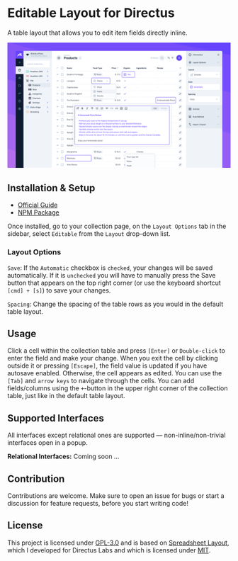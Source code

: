 # Editable Layout for Directus

A table layout that allows you to edit item fields directly inline.

![](https://raw.githubusercontent.com/formfcw/directus-extension-editable-layout/main/docs/preview-240611.png)

## Installation & Setup

-   [Official Guide](https://docs.directus.io/extensions/installing-extensions.html)
-   [NPM Package](https://www.npmjs.com/package/directus-extension-editable-layout)

Once installed, go to your collection page, on the `Layout Options` tab in the sidebar, select `Editable` from the `Layout` drop-down list.

### Layout Options

`Save`: If the `Automatic` checkbox is `checked`, your changes will be saved automatically. If it is `unchecked` you will have to manually press the Save button that appears on the top right corner (or use the keyboard shortcut `[cmd] + [s]`) to save your changes.

`Spacing`: Change the spacing of the table rows as you would in the default table layout.

## Usage

Click a cell within the collection table and press `[Enter]` or `Double-click` to enter the field and make your change. When you exit the cell by clicking outside it or pressing `[Escape]`, the field value is updated if you have autosave enabled. Otherwise, the cell appears as edited. You can use the `[Tab]` and `arrow keys` to navigate through the cells. You can add fields/columns using the `+`-button in the upper right corner of the collection table, just like in the default table layout.

## Supported Interfaces

All interfaces except relational ones are supported — non-inline/non-trivial interfaces open in a popup.

**Relational Interfaces:** Coming soon …

## Contribution

Contributions are welcome. Make sure to open an issue for bugs or start a discussion for feature requests, before you start writing code!

## License

This project is licensed under [GPL-3.0](./LICENSE-GPL-3.0) and is based on [Spreadsheet Layout](https://github.com/directus-labs/extensions/tree/main/packages/spreadsheet-layout), which I developed for Directus Labs and which is licensed under [MIT](./LICENSE-MIT).
